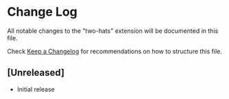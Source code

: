 # Change Log

All notable changes to the "two-hats" extension will be documented in this file.

Check [Keep a Changelog](http://keepachangelog.com/) for recommendations on how to structure this file.

## [Unreleased]

- Initial release